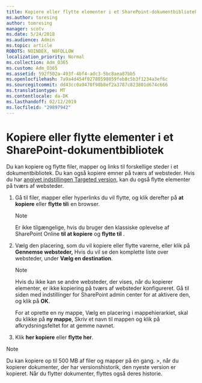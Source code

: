 ```yaml
---
title: Kopiere eller flytte elementer i et SharePoint-dokumentbibliotek
ms.author: toresing
author: tomresing
manager: scotv
ms.date: 5/24/2018
ms.audience: Admin
ms.topic: article
ROBOTS: NOINDEX, NOFOLLOW
localization_priority: Normal
ms.collection: Adm_O365
ms.custom: Adm_O365
ms.assetid: 592f502a-493f-4bf4-adc3-5bc8aea87bb5
ms.openlocfilehash: 7a9a4d454f82788598059feb8c5b3f1234a3ef6c
ms.sourcegitcommit: dd43cc0a9470f98b8ef2a3787c823801d674c666
ms.translationtype: MT
ms.contentlocale: da-DK
ms.lasthandoff: 02/12/2019
ms.locfileid: "29897942"
---
```

# <a name="copy-or-move-items-in-a-sharepoint-document-library"></a>Kopiere eller flytte elementer i et SharePoint-dokumentbibliotek

Du kan kopiere og flytte filer, mapper og links til forskellige steder i et dokumentbibliotek. Du kan også kopiere emner på tværs af websteder. Hvis du har [angivet indstillingen Targeted version](https://go.microsoft.com/fwlink/?linkid=622980), kan du også flytte elementer på tværs af websteder.
  
1. Gå til filer, mapper eller hyperlinks du vil flytte, og klik derefter på **at kopiere** eller **flytte til**i en browser.
    
    > [!NOTE]
    > Er ikke tilgængelige, hvis du bruger den klassiske oplevelse af SharePoint Online **til at kopiere** og **flytte til** . 
  
2. Vælg den placering, som du vil kopiere eller flytte varerne, eller klik på **Gennemse websteder,** Hvis du vil se den komplette liste over websteder, under **Vælg en destination**. 
    
    > [!NOTE]
    > Hvis du ikke kan se andre websteder, der vises, når du kopierer elementer, er ikke kopiering på tværs af websteder konfigureret. Gå til siden med indstillinger for SharePoint admin center for at aktivere den, og klik på **OK**. 
  
    For at oprette en ny mappe, Vælg en placering i mappehierarkiet, skal du klikke på **ny mappe**, Skriv et navn til mappen og klik på afkrydsningsfeltet for at gemme navnet.
    
3. Klik **her kopiere** eller **flytte her**.
    
> [!NOTE]
>  Du kan kopiere op til 500 MB af filer og mapper på én gang. >, når du kopierer dokumenter, der har versionshistorik, den nyeste version er kopieret. Når du flytter dokumenter, flyttes også deres historie. 
  

